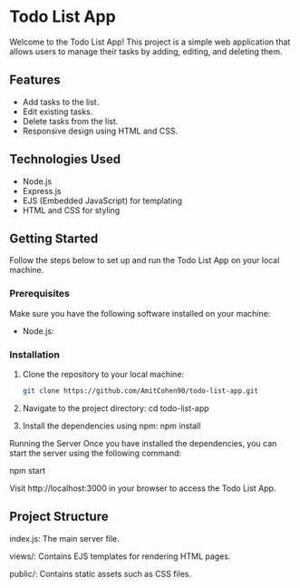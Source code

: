 # Todo List App

Welcome to the Todo List App! This project is a simple web application that allows users to manage their tasks by adding, editing, and deleting them.

## Features

- Add tasks to the list.
- Edit existing tasks.
- Delete tasks from the list.
- Responsive design using HTML and CSS.

## Technologies Used

- Node.js
- Express.js
- EJS (Embedded JavaScript) for templating
- HTML and CSS for styling

## Getting Started

Follow the steps below to set up and run the Todo List App on your local machine.

### Prerequisites

Make sure you have the following software installed on your machine:

- Node.js:

### Installation

1. Clone the repository to your local machine:

   ```bash
   git clone https://github.com/AmitCohen90/todo-list-app.git


2. Navigate to the project directory:
   cd todo-list-app

3. Install the dependencies using npm:
   npm install

Running the Server
Once you have installed the dependencies, you can start the server using the following command:

npm start

Visit http://localhost:3000 in your browser to access the Todo List App.

## Project Structure

index.js: The main server file.

views/: Contains EJS templates for rendering HTML pages.

public/: Contains static assets such as CSS files.

